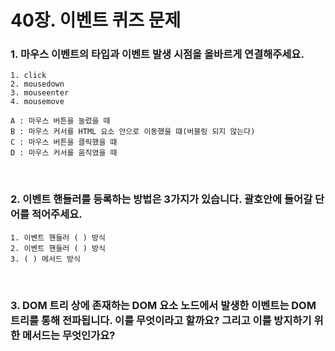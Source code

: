 # 40장. 이벤트 퀴즈 문제

### 1. 마우스 이벤트의 타입과 이벤트 발생 시점을 올바르게 연결해주세요.

```
1. click
2. mousedown
3. mouseenter
4. mousemove

A : 마우스 버튼을 눌렀을 때
B : 마우스 커서를 HTML 요소 안으로 이동했을 떄(버블링 되지 않는다)
C : 마우스 버튼을 클릭했을 떄
D : 마우스 커서를 움직였을 때
```

<br>

### 2. 이벤트 핸들러를 등록하는 방법은 3가지가 있습니다. 괄호안에 들어갈 단어를 적어주세요.

```
1. 이벤트 핸들러 ( ) 방식
2. 이벤트 핸들러 ( ) 방식
3. ( ) 메서드 방식

```

<br>

### 3. DOM 트리 상에 존재하는 DOM 요소 노드에서 발생한 이벤트는 DOM 트리를 통해 전파됩니다. 이를 무엇이라고 할까요? 그리고 이를 방지하기 위한 메서드는 무엇인가요?

